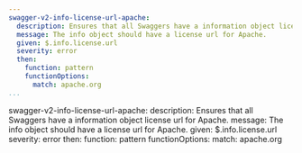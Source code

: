```yaml
---
swagger-v2-info-license-url-apache:
  description: Ensures that all Swaggers have a information object license url for Apache.
  message: The info object should have a license url for Apache.
  given: $.info.license.url
  severity: error
  then:
    function: pattern
    functionOptions:
      match: apache.org
...
```

swagger-v2-info-license-url-apache:
  description: Ensures that all Swaggers have a information object license url for Apache.
  message: The info object should have a license url for Apache.
  given: $.info.license.url
  severity: error
  then:
    function: pattern
    functionOptions:
      match: apache.org
